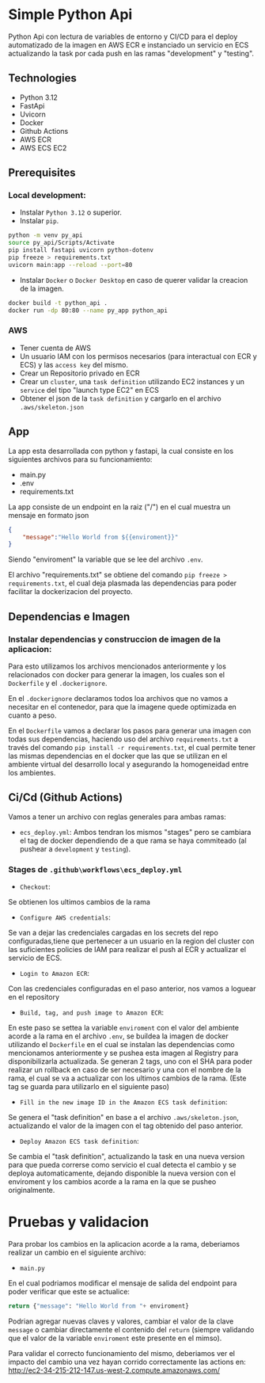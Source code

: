 # Simple Python Api

Python Api con lectura de variables de entorno y CI/CD para el deploy automatizado de la imagen en AWS ECR e instanciado un servicio en ECS actualizando la task por cada push en las ramas "development" y "testing". 

## Technologies
- Python 3.12
- FastApi
- Uvicorn
- Docker
- Github Actions
- AWS ECR
- AWS ECS EC2

## Prerequisites
### Local development:
- Instalar `Python 3.12` o superior.
- Instalar `pip`.
``` bash
python -m venv py_api
source py_api/Scripts/Activate
pip install fastapi uvicorn python-dotenv
pip freeze > requirements.txt
uvicorn main:app --reload --port=80
```
- Instalar  `Docker` o `Docker Desktop` en caso de querer validar la creacion de la imagen.
```bash
docker build -t python_api .
docker run -dp 80:80 --name py_app python_api
```
### AWS 
- Tener cuenta de AWS
- Un usuario IAM con los permisos necesarios (para interactual con ECR y ECS) y las `access key` del mismo. 
- Crear un Repositorio privado en ECR
- Crear un `cluster`, una `task definition` utilizando EC2 instances y un `service` del tipo "launch type EC2" en ECS
- Obtener el json de la `task definition` y cargarlo en el archivo `.aws/skeleton.json`


## App 
La app esta desarrollada con python y fastapi, la cual consiste en los siguientes archivos para su funcionamiento:
- main.py
- .env
- requirements.txt

La app consiste de un endpoint en la raiz ("/") en el cual muestra un mensaje en formato json
```json
{
    "message":"Hello World from ${{enviroment}}"
}
```
Siendo "enviroment" la variable que se lee del archivo `.env`.

El archivo "requirements.txt" se obtiene del comando `pip freeze > requirements.txt`, el cual deja plasmada las dependencias para poder facilitar la dockerizacion del proyecto.

## Dependencias e Imagen 
### Instalar dependencias y construccion de imagen de la aplicacion:
Para esto utilizamos los archivos mencionados anteriormente y los relacionados con docker para generar la imagen, los cuales son el `Dockerfile` y el `.dockerignore`.

En el `.dockerignore` declaramos todos loa archivos que no vamos a necesitar en el contenedor, para que la imagene quede optimizada en cuanto a peso.

En el `Dockerfile` vamos a declarar los pasos para generar una imagen con todas sus dependencias, haciendo uso del archivo `requirements.txt` a través del comando `pip install -r requirements.txt`, el cual permite tener las mismas dependencias en el docker que las que se utilizan en el ambiente virtual del desarrollo local y asegurando la homogeneidad entre los ambientes.

## Ci/Cd (Github Actions)
Vamos a tener un archivo con reglas generales para ambas ramas:

- `ecs_deploy.yml`:  Ambos tendran los mismos "stages" pero se cambiara el tag de docker dependiendo de a que rama se haya commiteado (al pushear a `development` y  `testing`).

### Stages de `.github\workflows\ecs_deploy.yml`

- `Checkout`:

Se obtienen los ultimos cambios de la rama

- `Configure AWS credentials`:

Se van a dejar las credenciales cargadas en los secrets del  repo configuradas,tiene que pertenecer a un usuario en la region del cluster con las suficientes policies de IAM para realizar el push al ECR y actualizar el servicio de ECS. 

- `Login to Amazon ECR`:

Con las credenciales configuradas en el paso anterior, nos vamos a loguear en el repository

- `Build, tag, and push image to Amazon ECR`:

En este paso se settea la variable `enviroment` con el valor del ambiente acorde a la rama en el archivo `.env`, se buildea la imagen de docker utilizando el `Dockerfile` en el cual se instalan las dependencias como mencionamos anteriormente y se pushea esta imagen al Registry para disponibilizarla actualizada. 
Se generan 2 tags, uno con el SHA para poder realizar un rollback en caso de ser necesario y una con el nombre de la rama, el cual se va a actualizar con los ultimos cambios de la rama. (Este tag se guarda para utilizarlo en el siguiente paso)

- `Fill in the new image ID in the Amazon ECS task definition`:

Se genera el "task definition" en base a el archivo `.aws/skeleton.json`, actualizando el valor de la imagen con el tag obtenido del paso anterior.

- `Deploy Amazon ECS task definition`:

Se cambia el "task definition", actualizando la task en una nueva version para que pueda correrse como servicio el cual detecta el cambio y se deploya automaticamente, dejando disponible la nueva version con el enviroment y los cambios acorde a la rama en la que se pusheo originalmente.

# Pruebas y validacion

Para probar los cambios en la aplicacion acorde a la rama, deberiamos realizar un cambio en el siguiente archivo:
- `main.py` 

En el cual podriamos modificar el mensaje de salida del endpoint para poder verificar que este se actualice:
```python
return {"message": "Hello World from "+ enviroment}
```
Podrian agregar nuevas claves y valores, cambiar el valor de la clave `message` o cambiar directamente el contenido del `return` (siempre validando que el valor de la variable `enviroment` este presente en el mimso).

Para validar el correcto funcionamiento del mismo, deberiamos ver el impacto del cambio una vez hayan corrido correctamente las actions en:
http://ec2-34-215-212-147.us-west-2.compute.amazonaws.com/

